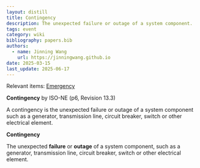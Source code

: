 ```yaml
---
layout: distill
title: Contingency
description: The unexpected failure or outage of a system component.
tags: event
category: wiki
bibliography: papers.bib
authors:
  - name: Jinning Wang
    url: https://jinningwang.github.io
date: 2025-03-15
last_update: 2025-06-17
---
```


Relevant items: [Emergency](/wiki/emergency)

**Contingency** by ISO-NE <d-cite key="isone2024op19"></d-cite> (p6, Revision 13.3)

A contingency is the unexpected failure or outage of a system component such as a generator, transmission line, circuit breaker, switch or other electrical element.

**Contingency** <d-cite key="nerc2024glossary"></d-cite>

The unexpected **failure** or **outage** of a system component, such as a generator, transmission line, circuit breaker, switch or other electrical element.
